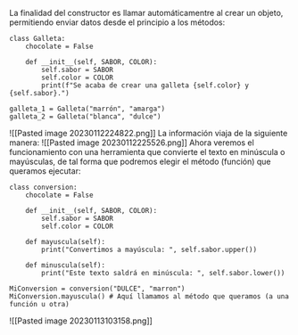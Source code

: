 La finalidad del constructor es llamar automáticamentre al crear un objeto, permitiendo enviar datos desde el principio a los métodos:
```
class Galleta:
    chocolate = False

    def __init__(self, SABOR, COLOR):
        self.sabor = SABOR
        self.color = COLOR
        print(f"Se acaba de crear una galleta {self.color} y {self.sabor}.")

galleta_1 = Galleta("marrón", "amarga")
galleta_2 = Galleta("blanca", "dulce")
```
![[Pasted image 20230112224822.png]]
La información viaja de la siguiente manera:
![[Pasted image 20230112225526.png]]
Ahora veremos el funcionamiento con una herramienta que convierte el texto en minúscula o mayúsculas, de tal forma que podremos elegir el método (función) que queramos ejecutar:

```
class conversion:
    chocolate = False

    def __init__(self, SABOR, COLOR):
        self.sabor = SABOR
        self.color = COLOR

    def mayuscula(self):
        print("Convertimos a mayúscula: ", self.sabor.upper())

    def minuscula(self):
        print("Este texto saldrá en minúscula: ", self.sabor.lower())

MiConversion = conversion("DULCE", "marron")
MiConversion.mayuscula() # Aquí llamamos al método que queramos (a una función u otra)
```
![[Pasted image 20230113103158.png]]
